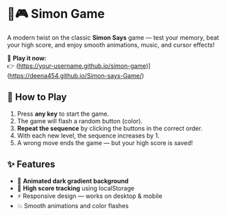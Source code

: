 # 🧠🎮 Simon Game

A modern twist on the classic **Simon Says** game — test your memory, beat your high score, and enjoy smooth animations, music, and cursor effects!

🔗 **Play it now:**  
👉 (https://your-username.github.io/simon-game)](https://deena454.github.io/Simon-says-Game/)


## 🚀 How to Play

1. Press **any key** to start the game.
2. The game will flash a random button (color).
3. **Repeat the sequence** by clicking the buttons in the correct order.
4. With each new level, the sequence increases by 1.
5. A wrong move ends the game — but your high score is saved!


## ✨ Features

- 🌈 **Animated dark gradient background**
- 🧠 **High score tracking** using localStorage
- ⚡ Responsive design — works on desktop & mobile
- 💥 Smooth animations and color flashes



